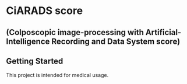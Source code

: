 # CiARADS score 
## (Colposcopic image-processing with Artificial-Intelligence Recording and Data System score)

## Getting Started

This project is intended for medical usage.